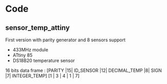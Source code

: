 # Code

## sensor_temp_attiny

First version with parity generator and 8 sensors support

* 433MHz module
* ATtiny 85 
* DS18B20 temperature sensor

16 bits data frame : 
[PARITY |15| ID_SENSOR |12| DECIMAL_TEMP |8| SIGN |7| INTEGER_TEMP]
[1 | 3 | 4 | 1 | 7]
